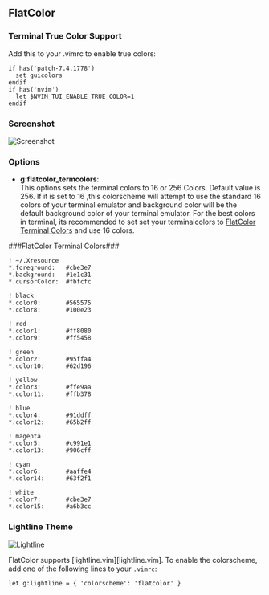 ## FlatColor ##

### Terminal True Color Support ###
  Add this to your .vimrc to enable true colors:
```
if has('patch-7.4.1778')
  set guicolors
endif
if has('nvim')
  let $NVIM_TUI_ENABLE_TRUE_COLOR=1
endif
```

### Screenshot ###

![Screenshot](http://s33.postimg.org/6cnqpx9bz/flatcolor.png)

### Options ###
  * **g:flatcolor_termcolors**:  
    This options sets the terminal colors to 16 or 256 Colors. Default value is 256.
    If it is set to 16 ,this colorscheme will attempt to use the standard 16 colors of your terminal emulator and background color will be the default background color of your terminal emulator.
    For the best colors in terminal, its recommended to set set your terminalcolors to [FlatColor Terminal Colors](#flatcolor-terminal-colors) and use 16 colors.


###FlatColor Terminal Colors###
```
! ~/.Xresource
*.foreground:   #cbe3e7
*.background:   #1e1c31
*.cursorColor:  #fbfcfc

! black
*.color0:       #565575
*.color8:       #100e23

! red
*.color1:       #ff8080
*.color9:       #ff5458

! green
*.color2:       #95ffa4
*.color10:      #62d196

! yellow
*.color3:       #ffe9aa
*.color11:      #ffb378

! blue
*.color4:       #91ddff
*.color12:      #65b2ff

! magenta
*.color5:       #c991e1
*.color13:      #906cff

! cyan
*.color6:       #aaffe4
*.color14:      #63f2f1

! white
*.color7:       #cbe3e7
*.color15:      #a6b3cc
```

### Lightline Theme ###

![Lightline](http://s1.postimg.org/k6t3zssn3/lightline.png)

FlatColor supports [lightline.vim][lightline.vim]. To enable the colorscheme,
add one of the following lines to your `.vimrc`:

``` viml
let g:lightline = { 'colorscheme': 'flatcolor' }
```
